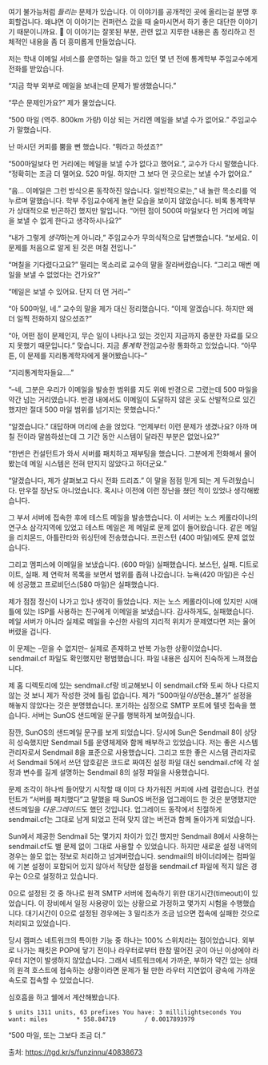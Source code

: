 여기 불가능처럼 *들리는* 문제가 있습니다. 이 이야기를 공개적인 곳에 올리는걸 분명 후회할겁니다. 왜냐면 이  이야기는 컨퍼런스 갔을 때 술마시면서 하기 좋은 대단한 이야기기 때문이니까요. 🙂 이 이야기는 잘못된 부분, 관련 없고 지루한  내용은 좀 정리하고 전체적인 내용을 좀 더 흥미롭게 만들었습니다.

저는 학내 이메일 서비스를 운영하는 일을 하고 있던 몇 년 전에 통계학부 주임교수에게 전화를 받았습니다.

“지금 학부 외부로 메일을 보내는데 문제가 발생했습니다.”

“무슨 문제인가요?” 제가 물었습니다.

“500 마일 (역주. 800km 가량) 이상 되는 거리엔 메일을 보낼 수가 없어요.” 주임교수가 말했습니다.

난 마시던 커피를 뿜을 뻔 했습니다. “뭐라고 하셨죠?”

“500마일보다 먼 거리에는 메일을 보낼 수가 없다고 했어요.”, 교수가 다시 말했습니다. “정확히는 조금 더 멀어요. 520 마일. 하지만 그 보다 먼 곳으로는 보낼 수가 없어요.”

“음… 이메일은 그런 방식으론 동작하진 않습니다. 일반적으로는,” 내 놀란 목소리를 억누르며 말했습니다. 학부 주임교수에게  놀란 모습을 보이지 않았습니다. 비록 통계학부가 상대적으로 빈곤하긴 했지만 말입니다. “어떤 점이 500여 마일보다 먼 거리에  메일을 보낼 수 없게 한다고 생각하시나요?”

“내가 그렇게 *생각*하는게 아니라,” 주임교수가 무의식적으로 답변했습니다. “보세요. 이 문제를 처음으로 알게 된 것은 며칠 전입니-”

“며칠을 기다렸다고요?” 떨리는 목소리로 교수의 말을 잘라버렸습니다. “그리고 매번 메일을 보낼 수 없었다는 건가요?”

“메일은 보낼 수 있어요. 단지 더 먼 거리–”

“아 500마일, 네.” 교수의 말을 제가 대신 정리했습니다. “이제 알겠습니다. 하지만 왜 더 일찍 전화하지 않으셨죠?”

“아, 어떤 점이 문제인지, 무슨 일이 나타나고 있는 것인지 지금까지 충분한 자료를 모으지 못했기 때문입니다.” 맞습니다. 지금 *통계학* 전임교수랑 통화하고 있었습니다. “아무튼, 이 문제를 지리통계학자에게 물어봤습니다–”

“지리통계학자들요….”

“–네, 그분은 우리가 이메일을 발송한 범위를 지도 위에 반경으로 그렸는데 500 마일을 약간 넘는 거리였습니다. 반경 내에서도 이메일이 도달하지 않은 곳도 산발적으로 있긴 했지만 절대 500 마일 범위를 넘기지는 못했습니다.”

“알겠습니다.” 대답하며 머리에 손을 얹었다. “언제부터 이런 문제가 생겼나요? 아까 며칠 전이라 말씀하셨는데 그 기간 동안 시스템이 달라진 부분은 없었나요?”

“한번은 컨설턴트가 와서 서버를 패치하고 재부팅을 했습니다. 그분에게 전화해서 물어봤는데 메일 시스템은 전혀 만지지 않았다고 하더군요.”

“알겠습니다, 제가 살펴보고 다시 전화 드리죠.” 이 말을 점점 믿게 되는 게 두려웠습니다. 만우절 장난도 아니었습니다. 혹시나 이전에 이런 장난을 쳤던 적이 있었나 생각해봤습니다.

그 부서 서버에 접속한 후에 테스트 메일을 발송했습니다. 이 서버는 노스 케롤라이나의 연구소 삼각지역에 있었고 테스트 메일은 제 메일로 문제 없이 들어왔습니다. 같은 메일을 리치몬드, 아틀란타와 워싱턴에 전송했습니다. 프린스턴 (400 마일)에도 문제  없었습니다.

그리고 멤피스에 이메일을 보냈습니다. (600 마일) 실패했습니다. 보스턴, 실패. 디트로이트, 실패. 제 연락처 목록을  보면서 범위를 좁혀 나갔습니다. 뉴욕(420 마일)은 수신에 성공했고 프로비던스(580 마일)은 실패했습니다.

제가 점점 정신이 나가고 있나 생각이 들었습니다. 저는 노스 케롤라이나에 있지만 시애틀에 있는 ISP를 사용하는 친구에게  이메일을 보냈습니다. 감사하게도, 실패했습니다. 메일 서버가 아니라 실제로 메일을 수신한 사람의 지리적 위치가 문제였다면 저는  울어버렸을 겁니다.

이 문제는 –믿을 수 없지만– 실제로 존재하고 반복 가능한 상황이었습니다. sendmail.cf 파일도 확인했지만 평범했습니다. 파일 내용은 심지어 친숙하게 느껴졌습니다.

제 홈 디렉토리에 있는 sendmail.cf랑 비교해보니 이 sendmail.cf와 토씨 하나 다르지 않는 것 보니 제가 작성한 것에 틀림 없습니다. 제가 “500마일*이상*전송_불가” 설정을 해놓지 않았다는 것은 분명했습니다. 포기하는 심정으로 SMTP 포트에 텔넷 접속을 했습니다. 서버는 SunOS 샌드메일 문구를 행복하게 보여줬습니다.

잠깐, SunOS의 샌드메일 문구를 보게 되었습니다. 당시에 Sun은 Sendmail 8이 상당히 성숙했지만 Sendmail 5를 운영체제와 함께 배부하고 있었습니다. 저는 좋은 시스템 관리자로서 Sendmail 8을 표준으로 사용했습니다. 그리고 또한 좋은 시스템 관리자로서 Sendmail 5에서 쓰던 암호같은 코드로 짜여진 설정 파일 대신 sendmail.cf에 각 설정과  변수를 길게 설명하는 Sendmail 8의 설정 파일을 사용했습니다.

문제 조각이 하나씩 들어맞기 시작할 때 이미 다 차가워진 커피에 사레 걸렸습니다. 컨설턴트가 “서버를 패치했다”고 말했을 때 SunOS 버전을 업그레이드 한 것은 분명했지만 샌드메일을 *다운그레이드*도 했던 것입니다. 업그레이드 동작에서 친절하게 sendmail.cf는 그대로 남게 되었고 전혀 맞지 않는 버전과 함께 돌아가게 되었습니다.

Sun에서 제공한 Sendmail 5는 몇가지 차이가 있긴 했지만 Sendmail 8에서 사용하는 sendmail.cf도 별 문제 없이 그대로 사용할 수 있었습니다. 하지만 새로운 설정 내역의 경우는 쓸모 없는 정보로 처리하고 넘겨버렸습니다.  sendmail의 바이너리에는 컴파일에 기본 설정이 포함되어 있지 않아서 적당한 설정을 sendmail.cf 파일에 적지 않은  경우는 0으로 설정하고 있습니다.

0으로 설정된 것 중 하나로 원격 SMTP 서버에 접속하기 위한 대기시간(timeout)이 있었습니다. 이 장비에서 일정  사용량이 있는 상황으로 가정하고 몇가지 시험을 수행했습니다. 대기시간이 0으로 설정된 경우에는 3 밀리초가 조금 넘으면 접속에  실패한 것으로 처리되고 있었습니다.

당시 캠퍼스 네트워크의 특이한 기능 중 하나는 100% 스위치라는 점이었습니다. 외부로 나가는 패킷은 POP에 닿기 전이나  라우터로부터 한참 떨어진 곳이 아닌 이상에야 라우터 지연이 발생하지 않았습니다. 그래서 네트워크에서 가까운, 부하가 약간 있는  상태의 원격 호스트에 접속하는 상황이라면 문제가 될 만한 라우터 지연없이 광속에 가까운 속도로 접속할 수 있었습니다.

심호흡을 하고 쉘에서 계산해봤습니다.

```
$ units 1311 units, 63 prefixes You have: 3 millilightseconds You want: miles        * 558.84719        / 0.0017893979
```

“500 마일, 또는 그보다 조금 더.”

출처: https://tgd.kr/s/funzinnu/40838673